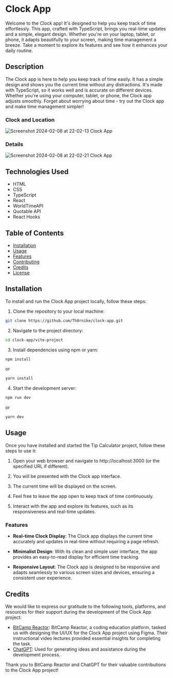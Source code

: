 # Clock App

Welcome to the Clock app! It's designed to help you keep track of time effortlessly. This app, crafted with TypeScript, brings you real-time updates and a simple, elegant design. Whether you're on your laptop, tablet, or phone, it adapts beautifully to your screen, making time management a breeze. Take a moment to explore its features and see how it enhances your daily routine.

## Description
The Clock app is here to help you keep track of time easily. It has a simple design and shows you the current time without any distractions. It's made with TypeScript, so it works well and is accurate on different devices. Whether you're using your computer, tablet, or phone, the Clock app adjusts smoothly. Forget about worrying about time - try out the Clock app and make time management simpler!

### Clock and Location
![Screenshot 2024-02-08 at 22-02-13 Clock App](https://github.com/Th0rnike/clock-app/assets/116254117/43cf3105-4cea-4f59-9262-4e6ac43cd0aa)

### Details 
![Screenshot 2024-02-08 at 22-02-21 Clock App](https://github.com/Th0rnike/clock-app/assets/116254117/123bc26b-5b30-426a-873a-bc7fae2a8790)

## Technologies Used
- HTML
- CSS
- TypeScript
- React
- WorldTimeAPI
- Quotable API
- React Hooks


## Table of Contents
- [Installation](#installation)
- [Usage](#usage)
- [Features](#features)
- [Contributing](#contributing)
- [Credits](#credits)
- [License](#license)

## Installation

To install and run the Clock App project locally, follow these steps:

1. Clone the repository to your local machine:

```bash
git clone https://github.com/Th0rnike/clock-app.git
```

2. Navigate to the project directory:

```bash
cd clock-app/vite-project
```

3. Install dependencies using npm or yarn:

```bash
npm install
```

or

```bash
yarn install
```

4. Start the development server:

```bash
npm run dev
```

or

```bash
yarn dev
```

## Usage

Once you have installed and started the Tip Calculator project, follow these steps to use it:

1. Open your web browser and navigate to http://localhost:3000 (or the specified URL if different).

2. You will be presented with the Clock app interface.

3. The current time will be displayed on the screen.

4. Feel free to leave the app open to keep track of time continuously.

5. Interact with the app and explore its features, such as its responsiveness and real-time updates.

### Features

- **Real-time Clock Display**: The Clock app displays the current time accurately and updates in real-time without requiring a page refresh.
  
- **Minimalist Design**: With its clean and simple user interface, the app provides an easy-to-read display for efficient time tracking.

- **Responsive Layout**: The Clock app is designed to be responsive and adapts seamlessly to various screen sizes and devices, ensuring a consistent user experience.


## Credits

We would like to express our gratitude to the following tools, platforms, and resources for their support during the development of the Clock App project:

- [BitCamp Reactor](https://reactor.bitcamp.ge/): BitCamp Reactor, a coding education platform, tasked us with designing the UI/UX for the Clock App project using Figma. Their instructional video lectures provided essential insights for completing the task.
- [ChatGPT](https://chat.openai.com/): Used for generating ideas and assistance during the development process.

Thank you to BitCamp Reactor and ChatGPT for their valuable contributions to the Clock App project!
